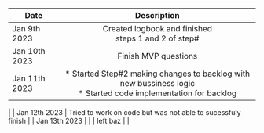 

| Date          |                                                     Description                                                     |
|---------------|:-------------------------------------------------------------------------------------------------------------------:|
 Jan 9th 2023  |                              Created logbook and finished<br/> steps 1 and 2 of step#                               |
| Jan 10th 2023 |                                                Finish MVP questions                                                 |
| Jan 11th 2023 | * Started Step#2 making changes to backlog with new bussiness logic <br/> * Started code implementation for backlog |
|
| Jan 12th 2023 |                             Tried to work on code but was not able to sucessfuly finish                             |
| Jan 13th 2023 |                                                                                                                     |
| left baz      |                                                                                                                     |
